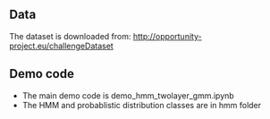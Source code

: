## Data
The dataset is downloaded from: http://opportunity-project.eu/challengeDataset

## Demo code
* The main demo code is demo_hmm_twolayer_gmm.ipynb
* The HMM and probablistic distribution classes are in hmm folder


